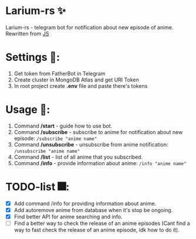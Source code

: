 # Larium-rs ✨

Larium-rs - telegram bot for notification about new episode of anime.
Rewritten from [JS](https://github.com/Hkmori15/Larium)

# Settings 🔧:

1. Get token from FatherBot in Telegram
2. Create cluster in MongoDB Atlas and get URI Token
3. In root project create **.env** file and paste there's tokens

# Usage 🌌:

1. Command **/start** - guide how to use bot.
2. Command **/subscribe** - subscribe to anime for notification about new episode: `/subscribe "anime name"`
3. Command **/unsubscribe** - unsubscribe from anime notification: `/unsubscribe "anime name"`
4. Command **/list** - list of all anime that you subscribed.
5. Command **/info** - provide information about anime: `/info "anime name"`

# TODO-list 🎆:

- [x] Add command /info for providing information about anime.
- [x] Add autoremove anime from database when it's stop be ongoing.
- [x] Find better API for anime searching and info.
- [ ] Find a better way to check the release of an anime episodes (Cant find a way to fast check the release of an anime episode, idk how to do it).
